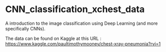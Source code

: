 # CNN_classification_xchest_data
A introduction to the image classification using Deep Learning (and more specifically CNNs).

The data can be found on Kaggle at this URL : https://www.kaggle.com/paultimothymooney/chest-xray-pneumonia?rvi=1
